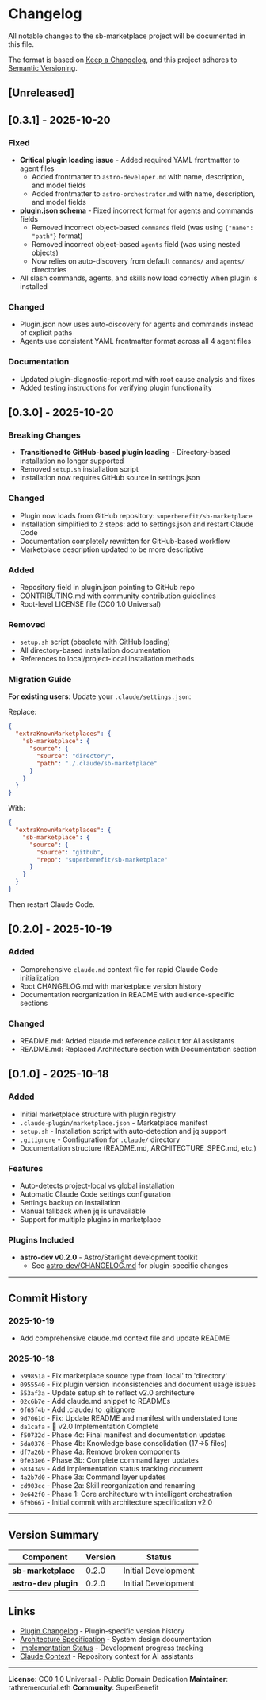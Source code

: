 # Changelog

All notable changes to the sb-marketplace project will be documented in this file.

The format is based on [Keep a Changelog](https://keepachangelog.com/en/1.0.0/),
and this project adheres to [Semantic Versioning](https://semver.org/spec/v2.0.0.html).

## [Unreleased]

## [0.3.1] - 2025-10-20

### Fixed
- **Critical plugin loading issue** - Added required YAML frontmatter to agent files
  - Added frontmatter to `astro-developer.md` with name, description, and model fields
  - Added frontmatter to `astro-orchestrator.md` with name, description, and model fields
- **plugin.json schema** - Fixed incorrect format for agents and commands fields
  - Removed incorrect object-based `commands` field (was using `{"name": "path"}` format)
  - Removed incorrect object-based `agents` field (was using nested objects)
  - Now relies on auto-discovery from default `commands/` and `agents/` directories
- All slash commands, agents, and skills now load correctly when plugin is installed

### Changed
- Plugin.json now uses auto-discovery for agents and commands instead of explicit paths
- Agents use consistent YAML frontmatter format across all 4 agent files

### Documentation
- Updated plugin-diagnostic-report.md with root cause analysis and fixes
- Added testing instructions for verifying plugin functionality

## [0.3.0] - 2025-10-20

### Breaking Changes
- **Transitioned to GitHub-based plugin loading** - Directory-based installation no longer supported
- Removed `setup.sh` installation script
- Installation now requires GitHub source in settings.json

### Changed
- Plugin now loads from GitHub repository: `superbenefit/sb-marketplace`
- Installation simplified to 2 steps: add to settings.json and restart Claude Code
- Documentation completely rewritten for GitHub-based workflow
- Marketplace description updated to be more descriptive

### Added
- Repository field in plugin.json pointing to GitHub repo
- CONTRIBUTING.md with community contribution guidelines
- Root-level LICENSE file (CC0 1.0 Universal)

### Removed
- `setup.sh` script (obsolete with GitHub loading)
- All directory-based installation documentation
- References to local/project-local installation methods

### Migration Guide
**For existing users**: Update your `.claude/settings.json`:

Replace:
```json
{
  "extraKnownMarketplaces": {
    "sb-marketplace": {
      "source": {
        "source": "directory",
        "path": "./.claude/sb-marketplace"
      }
    }
  }
}
```

With:
```json
{
  "extraKnownMarketplaces": {
    "sb-marketplace": {
      "source": {
        "source": "github",
        "repo": "superbenefit/sb-marketplace"
      }
    }
  }
}
```

Then restart Claude Code.

## [0.2.0] - 2025-10-19

### Added
- Comprehensive `claude.md` context file for rapid Claude Code initialization
- Root CHANGELOG.md with marketplace version history
- Documentation reorganization in README with audience-specific sections

### Changed
- README.md: Added claude.md reference callout for AI assistants
- README.md: Replaced Architecture section with Documentation section

## [0.1.0] - 2025-10-18

### Added
- Initial marketplace structure with plugin registry
- `.claude-plugin/marketplace.json` - Marketplace manifest
- `setup.sh` - Installation script with auto-detection and jq support
- `.gitignore` - Configuration for `.claude/` directory
- Documentation structure (README.md, ARCHITECTURE_SPEC.md, etc.)

### Features
- Auto-detects project-local vs global installation
- Automatic Claude Code settings configuration
- Settings backup on installation
- Manual fallback when jq is unavailable
- Support for multiple plugins in marketplace

### Plugins Included
- **astro-dev v0.2.0** - Astro/Starlight development toolkit
  - See [astro-dev/CHANGELOG.md](./astro-dev/CHANGELOG.md) for plugin-specific changes

---

## Commit History

### 2025-10-19
- Add comprehensive claude.md context file and update README

### 2025-10-18
- `599851a` - Fix marketplace source type from 'local' to 'directory'
- `0955540` - Fix plugin version inconsistencies and document usage issues
- `553af3a` - Update setup.sh to reflect v2.0 architecture
- `02c6b7e` - Add claude.md snippet to READMEs
- `0f65f4b` - Add .claude/ to .gitignore
- `9d7061d` - Fix: Update README and manifest with understated tone
- `da1cafa` - 🎉 v2.0 Implementation Complete
- `f50732d` - Phase 4c: Final manifest and documentation updates
- `5da0376` - Phase 4b: Knowledge base consolidation (17→5 files)
- `df7a26b` - Phase 4a: Remove broken components
- `0fe33e6` - Phase 3b: Complete command layer updates
- `6834349` - Add implementation status tracking document
- `4a2b7d0` - Phase 3a: Command layer updates
- `cd903cc` - Phase 2a: Skill reorganization and renaming
- `0e642f0` - Phase 1: Core architecture with intelligent orchestration
- `6f9b667` - Initial commit with architecture specification v2.0

---

## Version Summary

| Component | Version | Status |
|-----------|---------|--------|
| **sb-marketplace** | 0.2.0 | Initial Development |
| **astro-dev plugin** | 0.2.0 | Initial Development |

## Links

- [Plugin Changelog](./astro-dev/CHANGELOG.md) - Plugin-specific version history
- [Architecture Specification](./ARCHITECTURE_SPEC.md) - System design documentation
- [Implementation Status](./IMPLEMENTATION_STATUS.md) - Development progress tracking
- [Claude Context](./claude.md) - Repository context for AI assistants

---

**License**: CC0 1.0 Universal - Public Domain Dedication
**Maintainer**: rathremercurial.eth
**Community**: SuperBenefit
